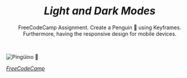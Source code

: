 
<h1 align="center"><i>Light and Dark Modes</i></h1>


<p align="center">FreeCodeCamp Assignment. Create a Penguin 🐧 using Keyframes. Furthermore, having the responsive design for mobile devices.</p>
<br>

![Pingüino 🐧](https://github.com/Kingtero17/Penguin-Animation/assets/110305288/ac5825fc-e1ca-4180-ab37-0283017d248f)

<a href="https://www.freecodecamp.org/"><i>FreeCodeCamp</i></a>
